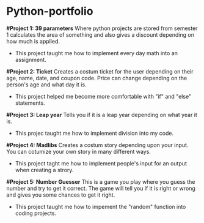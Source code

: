 # Python-portfolio

**#Project 1: 39 parameters**
Where python projects are stored from semester 1
calculates the area of something and also gives a discount depending on how much is applied.
- This project taught me how to implement every day math into an assignment.

**#Project 2: Ticket**
Creates a costum ticket for the user depending on their age, name, date, and coupon code. Price can change depending on the person's age and what day it is.
- This project helped me become more comfortable with "if" and "else" statements.

**#Project 3: Leap year**
Tells you if it is a leap year depending on what year it is.
- This projec taught me how to implement division into my code.

**#Project 4: Madlibs**
Creates a costum story depending upon your input. You can cotumize your own story in many different ways.
- This project taght me how to implement people's input for an output when creating a strory.

**#Project 5: Number Guesser**
This is a game you play where you guess the number and try to get it correct. The game will tell you
if it is right or wrong and gives you some chances to get it right.
- This project taught me how to impement the "random" 
  function into coding projects.






